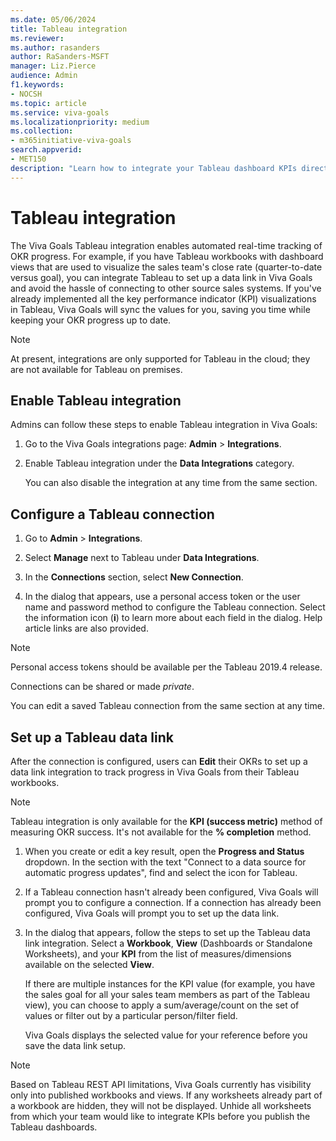 ```yaml
---
ms.date: 05/06/2024
title: Tableau integration
ms.reviewer: 
ms.author: rasanders
author: RaSanders-MSFT
manager: Liz.Pierce
audience: Admin
f1.keywords:
- NOCSH
ms.topic: article
ms.service: viva-goals
ms.localizationpriority: medium
ms.collection:  
- m365initiative-viva-goals
search.appverid:
- MET150
description: "Learn how to integrate your Tableau dashboard KPIs directly with Viva Goals to automate OKR success measurement."
---
```


# Tableau integration

The Viva Goals Tableau integration enables automated real-time tracking of OKR progress. For example, if you have Tableau workbooks with dashboard views that are used to visualize the sales team's close rate (quarter-to-date versus goal), you can integrate Tableau to set up a data link in Viva Goals and avoid the hassle of connecting to other source sales systems. If you've already implemented all the key performance indicator (KPI) visualizations in Tableau, Viva Goals will sync the values for you, saving you time while keeping your OKR progress up to date.

> [!NOTE]
> At present, integrations are only supported for Tableau in the cloud; they are not available for Tableau on premises.

## Enable Tableau integration

Admins can follow these steps to enable Tableau integration in Viva Goals:

1. Go to the Viva Goals integrations page: **Admin** > **Integrations**.

1. Enable Tableau integration under the **Data Integrations** category.

   You can also disable the integration at any time from the same section.

## Configure a Tableau connection

1. Go to **Admin** > **Integrations**.

1. Select **Manage** next to Tableau under **Data Integrations**.

1. In the **Connections** section, select **New Connection**.

1. In the dialog that appears, use a personal access token or the user name and password method to configure the Tableau connection. Select the  information icon (**i**) to learn more about each field in the dialog. Help article links are also provided.

> [!NOTE]
> Personal access tokens should be available per the Tableau 2019.4 release.

Connections can be shared or made *private*.  

You can edit a saved Tableau connection from the same section at any time.

## Set up a Tableau data link

After the connection is configured, users can **Edit** their OKRs to set up a data link integration to track progress in Viva Goals from their Tableau workbooks.

> [!NOTE]
> Tableau integration is only available for the **KPI (success metric)** method of measuring OKR success. It's not available for the **% completion** method.

1. When you create or edit a key result, open the **Progress and Status** dropdown. In the section with the text "Connect to a data source for automatic progress updates", find and select the icon for Tableau.

1. If a Tableau connection hasn't already been configured, Viva Goals will prompt you to configure a connection. If a connection has already been configured, Viva Goals will prompt you to set up the data link.

1. In the dialog that appears, follow the steps to set up the Tableau data link integration. Select a **Workbook**, **View** (Dashboards or Standalone Worksheets), and your **KPI** from the list of measures/dimensions available on the selected **View**.  

   If there are multiple instances for the KPI value (for example, you have the sales goal for all your sales team members as part of the Tableau view), you can choose to apply a sum/average/count on the set of values or filter out by a particular person/filter field.  

   Viva Goals displays the selected value for your reference before you save the data link setup.

> [!NOTE]
> Based on Tableau REST API limitations, Viva Goals currently has visibility only into published workbooks and views. If any worksheets already part of a workbook are hidden, they will not be displayed. Unhide all worksheets from which your team would like to integrate KPIs before you publish the Tableau dashboards.
